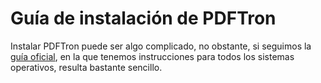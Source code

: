# Guía de instalación de PDFTron

Instalar PDFTron puede ser algo complicado, no obstante, si seguimos la [guía oficial](https://www.pdftron.com/documentation/go/get-started/), en la que tenemos instrucciones para todos los sistemas operativos, resulta bastante sencillo.